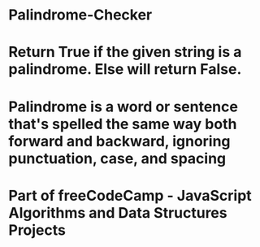 # Palindrome-Checker
# Return True if the given string is a palindrome. Else will return False.
# Palindrome is a word or sentence that's spelled the same way both forward and backward, ignoring punctuation, case, and spacing

# Part of freeCodeCamp - JavaScript Algorithms and Data Structures Projects
